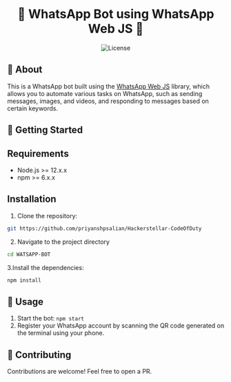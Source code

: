 <h1 align="center">🤖 WhatsApp Bot using WhatsApp Web JS 📱</h1>

<p align="center">
  <img alt="License" src="https://img.shields.io/badge/License-MIT-blue.svg">
</p>

## 📖 About

This is a WhatsApp bot built using the [WhatsApp Web JS](https://github.com/pedroslopez/whatsapp-web.js) library, which allows you to automate various tasks on WhatsApp, such as sending messages, images, and videos, and responding to messages based on certain keywords.

## 🚀 Getting Started

## Requirements

- Node.js >= 12.x.x
- npm >= 6.x.x

## Installation

1. Clone the repository:

```sh
git https://github.com/priyanshpsalian/Hackerstellar-CodeOfDuty
```
2. Navigate to the project directory
```sh
cd WATSAPP-BOT
```

3.Install the dependencies:
```sh
npm install
```

## 🚀 Usage
1. Start the bot: `npm start`
2. Register your WhatsApp account by scanning the QR code generated on the terminal using your phone.

## 🤝 Contributing
Contributions are welcome! Feel free to open a PR.

